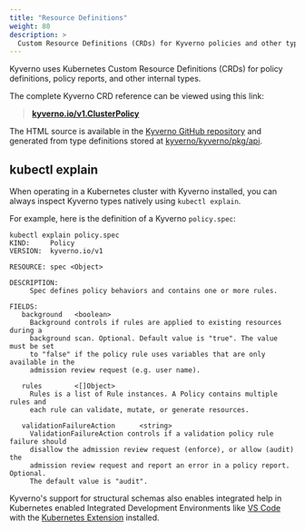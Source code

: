 ```yaml
---
title: "Resource Definitions"
weight: 80
description: >
  Custom Resource Definitions (CRDs) for Kyverno policies and other types.
---
```


Kyverno uses Kubernetes Custom Resource Definitions (CRDs) for policy definitions, policy reports, and other internal types.

The complete Kyverno CRD reference can be viewed using this link:

> **[kyverno.io/v1.ClusterPolicy](https://htmlpreview.github.io/?https://github.com/kyverno/kyverno/blob/main/docs/crd/v1/index.html#kyverno.io/v1.ClusterPolicy)**

The HTML source is available in the [Kyverno GitHub repository](https://github.com/kyverno/kyverno/tree/main/docs) and generated from type definitions stored at [kyverno/kyverno/pkg/api](https://github.com/kyverno/kyverno/tree/main/pkg/api).

## kubectl explain 

When operating in a Kubernetes cluster with Kyverno installed, you can always inspect Kyverno types natively using `kubectl explain`. 

For example, here is the definition of a Kyverno `policy.spec`:

```shell
kubectl explain policy.spec
KIND:     Policy
VERSION:  kyverno.io/v1

RESOURCE: spec <Object>

DESCRIPTION:
     Spec defines policy behaviors and contains one or more rules.

FIELDS:
   background   <boolean>
     Background controls if rules are applied to existing resources during a
     background scan. Optional. Default value is "true". The value must be set
     to "false" if the policy rule uses variables that are only available in the
     admission review request (e.g. user name).

   rules        <[]Object>
     Rules is a list of Rule instances. A Policy contains multiple rules and
     each rule can validate, mutate, or generate resources.

   validationFailureAction      <string>
     ValidationFailureAction controls if a validation policy rule failure should
     disallow the admission review request (enforce), or allow (audit) the
     admission review request and report an error in a policy report. Optional.
     The default value is "audit".
```

Kyverno's support for structural schemas also enables integrated help in Kubernetes enabled Integrated Development Environments like [VS Code](https://code.visualstudio.com/) with the [Kubernetes Extension](https://code.visualstudio.com/docs/azure/kubernetes) installed.


